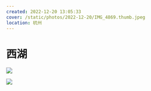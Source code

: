 ```yaml
---
created: 2022-12-20 13:05:33
cover: /static/photos/2022-12-20/IMG_4869.thumb.jpeg
location: 杭州
---
```


# 西湖

![](/static/photos/2022-12-20/IMG_4869.jpeg)

![](/static/photos/2022-12-20/IMG_4897.jpeg)
